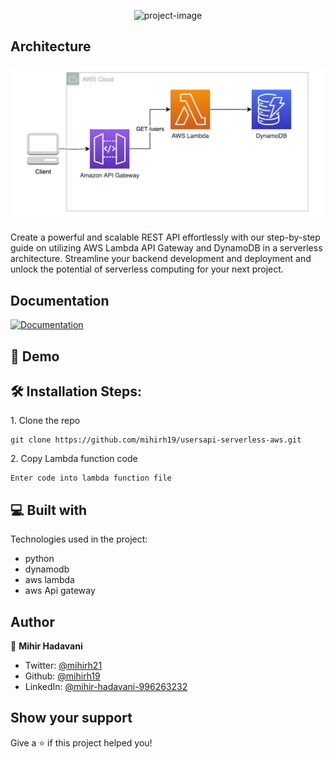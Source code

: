 

<p align="center"><img src="https://socialify.git.ci/mihirh19/usersapi-serverless-aws/image?description=1&descriptionEditable=Serverless%20REST%20API&forks=1&issues=1&language=1&logo=https%3A%2F%2Flogowik.com%2Fcontent%2Fuploads%2Fimages%2Faws-amazon-web-services.jpg&name=1&owner=1&pattern=Signal&pulls=1&stargazers=1&theme=Light" alt="project-image"></p>
<h2> Architecture</h2>

![](arcti.png)

<p id="description">Create a powerful and scalable REST API effortlessly with our step-by-step guide on utilizing AWS Lambda API Gateway and DynamoDB in a serverless architecture. Streamline your backend development and deployment and unlock the potential of serverless computing for your next project.</p>


## Documentation

<a href="https://documenter.getpostman.com/view/22926184/2s93RUtBH8" target="_blank">
    <img alt="Documentation" src="https://img.shields.io/badge/documentation-yes-brightgreen.svg" />
  </a>




<h2>🚀 Demo</h2>


  [](https://github.com/mihirh19/usersapi-serverless-aws/assets/128199131/d25d9fef-87a6-477f-876f-bb380ac94907)
  


<h2>🛠️ Installation Steps:</h2>

<p>1. Clone the repo</p>

```
git clone https://github.com/mihirh19/usersapi-serverless-aws.git
```

<p>2. Copy Lambda function code</p>

```
Enter code into lambda function file
```

  
<h2>💻 Built with</h2>

Technologies used in the project:

*   python
*   dynamodb
*   aws lambda
*   aws Api gateway

## Author

👤 **Mihir Hadavani**

* Twitter: [@mihirh21](https://twitter.com/mihirh21)
* Github: [@mihirh19](https://github.com/mihirh19)
* LinkedIn: [@mihir-hadavani-996263232](https://linkedin.com/in/mihir-hadavani-996263232)

## Show your support

Give a ⭐️ if this project helped you!


